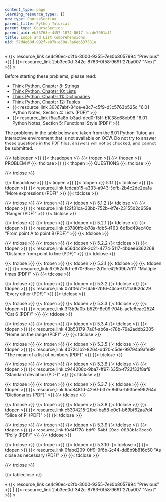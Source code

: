 ```yaml
---
content_type: page
learning_resource_types: []
ocw_type: CourseSection
parent_title: Python Tutorial
parent_type: CourseSection
parent_uid: eb35763e-4457-1074-0617-fdcde7901af1
title: Loops and List Comprehensions
uid: 57d4e60d-992f-a07b-e58a-3a6eb537581e
---
```


« {{< resource_link ce4c90ec-c2fb-3000-9355-7e60b8057994 "Previous" >}} | {{< resource_link 2bb3ee0d-342c-8763-0f58-9691f27ba007 "Next" >}} »

Before starting these problems, please read:

*   [Think Python, Chapter 8: Strings](http://www.greenteapress.com/thinkpython/html/book009.html)
*   [Think Python, Chapter 10: Lists](http://www.greenteapress.com/thinkpython/html/book011.html)
*   [Think Python, Chapter 11: Dictionaries](http://www.greenteapress.com/thinkpython/html/book012.html)
*   [Think Python, Chapter 12: Tuples](http://www.greenteapress.com/thinkpython/html/book013.html)
*   {{< resource_link 30067abf-84ce-e3c7-c5f9-d3c5763b525c "6.01 Python Notes, Section 4: Lists (PDF)" >}}
*   {{< resource_link f5aa9a8b-b3ad-ded0-15ff-b1038e68eb98 "6.01 Python Notes, Section 5: Functional Style (PDF)" >}}

The problems in the table below are taken from the 6.01 Python Tutor, an interactive environment that is not available on OCW. Do not try to answer these questions in the PDF files; answers will not be checked, and cannot be submitted.

{{< tableopen >}}
{{< theadopen >}}
{{< tropen >}}
{{< thopen >}}
PROBLEM #
{{< thclose >}}
{{< thopen >}}
QUESTIONS
{{< thclose >}}

{{< trclose >}}

{{< theadclose >}}
{{< tropen >}}
{{< tdopen >}}
5.1.1
{{< tdclose >}}
{{< tdopen >}}
{{< resource_link fcdcab15-a333-a943-3cfb-2b4c2de2ea1a "More expressions (PDF)" >}}
{{< tdclose >}}

{{< trclose >}}
{{< tropen >}}
{{< tdopen >}}
5.1.2
{{< tdclose >}}
{{< tdopen >}}
{{< resource_link f22f31ca-33bb-752b-4f7e-23155d2c659e "Ranger (PDF)" >}}
{{< tdclose >}}

{{< trclose >}}
{{< tropen >}}
{{< tdopen >}}
5.2.1
{{< tdclose >}}
{{< tdopen >}}
{{< resource_link c3780ffc-b78a-fdb5-f463-6d1bd49ec40c "From point A to point B (PDF)" >}}
{{< tdclose >}}

{{< trclose >}}
{{< tropen >}}
{{< tdopen >}}
5.2.2
{{< tdclose >}}
{{< tdopen >}}
{{< resource_link e56d4c69-3c21-4774-5117-4bbee6362268 "Distance from point to line (PDF)" >}}
{{< tdclose >}}

{{< trclose >}}
{{< tropen >}}
{{< tdopen >}}
5.3.1
{{< tdclose >}}
{{< tdopen >}}
{{< resource_link 67052a6d-e670-95ce-2d1c-e42509b7c111 "Multiple times (PDF)" >}}
{{< tdclose >}}

{{< trclose >}}
{{< tropen >}}
{{< tdopen >}}
5.3.2
{{< tdclose >}}
{{< tdopen >}}
{{< resource_link 074f9d71-14a9-2bf6-44ca-017fc062dc29 "Every other (PDF)" >}}
{{< tdclose >}}

{{< trclose >}}
{{< tropen >}}
{{< tdopen >}}
5.3.3
{{< tdclose >}}
{{< tdopen >}}
{{< resource_link 3f3b9a0b-b529-8e09-704b-ae1e6eac2524 "Cat 6 (PDF)" >}}
{{< tdclose >}}

{{< trclose >}}
{{< tropen >}}
{{< tdopen >}}
5.3.4
{{< tdclose >}}
{{< tdopen >}}
{{< resource_link 43b53179-7a0f-ab6a-d78b-79a2addb2305 "Home on the range (PDF)" >}}
{{< tdclose >}}

{{< trclose >}}
{{< tropen >}}
{{< tdopen >}}
5.3.5
{{< tdclose >}}
{{< tdopen >}}
{{< resource_link 4072c1b2-8264-dd20-c5de-99794a9afe89 "The mean of a list of numbers (PDF)" >}}
{{< tdclose >}}

{{< trclose >}}
{{< tropen >}}
{{< tdopen >}}
5.3.6
{{< tdclose >}}
{{< tdopen >}}
{{< resource_link c944208c-9ba7-ff97-635b-f723f33f8af8 "Standard deviation (PDF)" >}}
{{< tdclose >}}

{{< trclose >}}
{{< tropen >}}
{{< tdopen >}}
5.3.7
{{< tdclose >}}
{{< tdopen >}}
{{< resource_link 6ac8481d-42e0-b37e-860a-b93bee99264d "Dictionaries (PDF)" >}}
{{< tdclose >}}

{{< trclose >}}
{{< tropen >}}
{{< tdopen >}}
5.3.8
{{< tdclose >}}
{{< tdopen >}}
{{< resource_link c5304215-2fbd-ba58-e0c1-b69bf62aa7d4 "Slice of Pi (PDF)" >}}
{{< tdclose >}}

{{< trclose >}}
{{< tropen >}}
{{< tdopen >}}
5.3.9
{{< tdclose >}}
{{< tdopen >}}
{{< resource_link f0d4f778-bdf9-54bf-29ce-0883b1e3cce0 "Polly (PDF)" >}}
{{< tdclose >}}

{{< trclose >}}
{{< tropen >}}
{{< tdopen >}}
5.3.10
{{< tdclose >}}
{{< tdopen >}}
{{< resource_link 0fabd209-0ff9-9f6b-2c44-dd8b9b816c50 "As close as necessary (PDF)" >}}
{{< tdclose >}}

{{< trclose >}}

{{< tableclose >}}

« {{< resource_link ce4c90ec-c2fb-3000-9355-7e60b8057994 "Previous" >}} | {{< resource_link 2bb3ee0d-342c-8763-0f58-9691f27ba007 "Next" >}} »